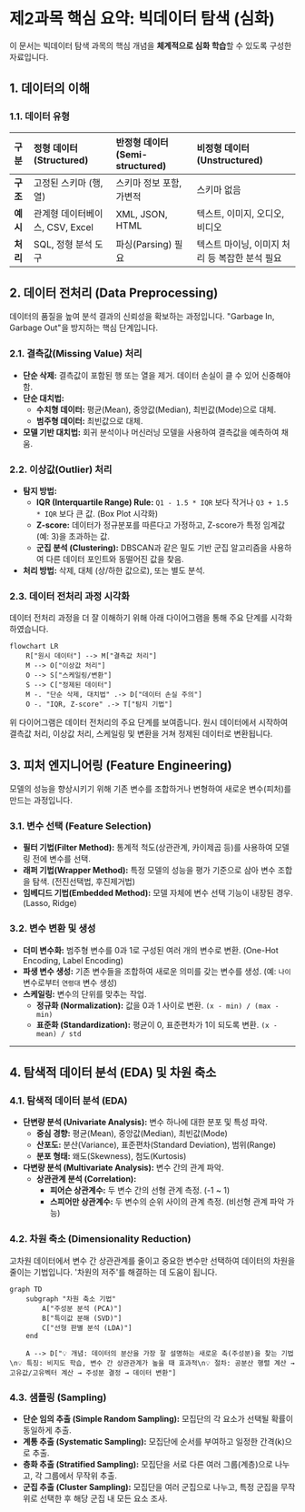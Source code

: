 # 제2과목 핵심 요약: 빅데이터 탐색 (심화)

이 문서는 빅데이터 탐색 과목의 핵심 개념을 **체계적으로 심화 학습**할 수 있도록 구성한 자료입니다.

## 1. 데이터의 이해

### 1.1. 데이터 유형

| 구분 | 정형 데이터 (Structured) | 반정형 데이터 (Semi-structured) | 비정형 데이터 (Unstructured) |
| :--- | :--- | :--- | :--- |
| **구조** | 고정된 스키마 (행, 열) | 스키마 정보 포함, 가변적 | 스키마 없음 |
| **예시** | 관계형 데이터베이스, CSV, Excel | XML, JSON, HTML | 텍스트, 이미지, 오디오, 비디오 |
| **처리** | SQL, 정형 분석 도구 | 파싱(Parsing) 필요 | 텍스트 마이닝, 이미지 처리 등 복잡한 분석 필요 |

## 2. 데이터 전처리 (Data Preprocessing)

데이터의 품질을 높여 분석 결과의 신뢰성을 확보하는 과정입니다. "Garbage In, Garbage Out"을 방지하는 핵심 단계입니다.

### 2.1. 결측값(Missing Value) 처리

- **단순 삭제:** 결측값이 포함된 행 또는 열을 제거. 데이터 손실이 클 수 있어 신중해야 함.
- **단순 대치법:**
  - **수치형 데이터:** 평균(Mean), 중앙값(Median), 최빈값(Mode)으로 대체.
  - **범주형 데이터:** 최빈값으로 대체.
- **모델 기반 대치법:** 회귀 분석이나 머신러닝 모델을 사용하여 결측값을 예측하여 채움.

### 2.2. 이상값(Outlier) 처리

- **탐지 방법:**
  - **IQR (Interquartile Range) Rule:** `Q1 - 1.5 * IQR` 보다 작거나 `Q3 + 1.5 * IQR` 보다 큰 값. (Box Plot 시각화)
  - **Z-score:** 데이터가 정규분포를 따른다고 가정하고, Z-score가 특정 임계값(예: 3)을 초과하는 값.
  - **군집 분석 (Clustering):** DBSCAN과 같은 밀도 기반 군집 알고리즘을 사용하여 다른 데이터 포인트와 동떨어진 값을 찾음.
- **처리 방법:** 삭제, 대체 (상/하한 값으로), 또는 별도 분석.

### 2.3. 데이터 전처리 과정 시각화

데이터 전처리 과정을 더 잘 이해하기 위해 아래 다이어그램을 통해 주요 단계를 시각화하였습니다.

```mermaid
flowchart LR
    R["원시 데이터"] --> M["결측값 처리"]
    M --> O["이상값 처리"]
    O --> S["스케일링/변환"]
    S --> C["정제된 데이터"]
    M -. "단순 삭제, 대치법" .-> D["데이터 손실 주의"]
    O -. "IQR, Z-score" .-> T["탐지 기법"]
```

위 다이어그램은 데이터 전처리의 주요 단계를 보여줍니다. 원시 데이터에서 시작하여 결측값 처리, 이상값 처리, 스케일링 및 변환을 거쳐 정제된 데이터로 변환됩니다.

## 3. 피처 엔지니어링 (Feature Engineering)

모델의 성능을 향상시키기 위해 기존 변수를 조합하거나 변형하여 새로운 변수(피처)를 만드는 과정입니다.

### 3.1. 변수 선택 (Feature Selection)
- **필터 기법(Filter Method):** 통계적 척도(상관관계, 카이제곱 등)를 사용하여 모델링 전에 변수를 선택.
- **래퍼 기법(Wrapper Method):** 특정 모델의 성능을 평가 기준으로 삼아 변수 조합을 탐색. (전진선택법, 후진제거법)
- **임베디드 기법(Embedded Method):** 모델 자체에 변수 선택 기능이 내장된 경우. (Lasso, Ridge)

### 3.2. 변수 변환 및 생성
- **더미 변수화:** 범주형 변수를 0과 1로 구성된 여러 개의 변수로 변환. (One-Hot Encoding, Label Encoding)
- **파생 변수 생성:** 기존 변수들을 조합하여 새로운 의미를 갖는 변수를 생성. (예: `나이` 변수로부터 `연령대` 변수 생성)
- **스케일링:** 변수의 단위를 맞추는 작업.
  - **정규화 (Normalization):** 값을 0과 1 사이로 변환. `(x - min) / (max - min)`
  - **표준화 (Standardization):** 평균이 0, 표준편차가 1이 되도록 변환. `(x - mean) / std`

---

## 4. 탐색적 데이터 분석 (EDA) 및 차원 축소

### 4.1. 탐색적 데이터 분석 (EDA)

- **단변량 분석 (Univariate Analysis):** 변수 하나에 대한 분포 및 특성 파악.
  - **중심 경향:** 평균(Mean), 중앙값(Median), 최빈값(Mode)
  - **산포도:** 분산(Variance), 표준편차(Standard Deviation), 범위(Range)
  - **분포 형태:** 왜도(Skewness), 첨도(Kurtosis)
- **다변량 분석 (Multivariate Analysis):** 변수 간의 관계 파악.
  - **상관관계 분석 (Correlation):**
    - **피어슨 상관계수:** 두 변수 간의 선형 관계 측정. (-1 ~ 1)
    - **스피어만 상관계수:** 두 변수의 순위 사이의 관계 측정. (비선형 관계 파악 가능)

### 4.2. 차원 축소 (Dimensionality Reduction)

고차원 데이터에서 변수 간 상관관계를 줄이고 중요한 변수만 선택하여 데이터의 차원을 줄이는 기법입니다. '차원의 저주'를 해결하는 데 도움이 됩니다.

```mermaid
graph TD
    subgraph "차원 축소 기법"
        A["주성분 분석 (PCA)"]
        B["특이값 분해 (SVD)"]
        C["선형 판별 분석 (LDA)"]
    end
    
    A --> D["💡 개념: 데이터의 분산을 가장 잘 설명하는 새로운 축(주성분)을 찾는 기법\n💡 특징: 비지도 학습, 변수 간 상관관계가 높을 때 효과적\n💡 절차: 공분산 행렬 계산 → 고유값/고유벡터 계산 → 주성분 결정 → 데이터 변환"]
```

### 4.3. 샘플링 (Sampling)

- **단순 임의 추출 (Simple Random Sampling):** 모집단의 각 요소가 선택될 확률이 동일하게 추출.
- **계통 추출 (Systematic Sampling):** 모집단에 순서를 부여하고 일정한 간격(k)으로 추출.
- **층화 추출 (Stratified Sampling):** 모집단을 서로 다른 여러 그룹(계층)으로 나누고, 각 그룹에서 무작위 추출.
- **군집 추출 (Cluster Sampling):** 모집단을 여러 군집으로 나누고, 특정 군집을 무작위로 선택한 후 해당 군집 내 모든 요소 조사.
